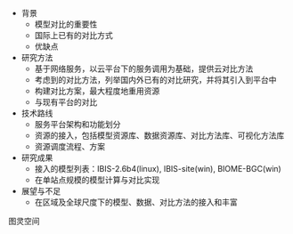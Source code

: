 - 背景
    - 模型对比的重要性
	- 国际上已有的对比方式
	- 优缺点
- 研究方法
    - 基于网络服务，以云平台下的服务调用为基础，提供云对比方法
    - 考虑到的对比方法，列举国内外已有的对比研究，并将其引入到平台中
    - 构建对比方案，最大程度地重用资源
    - 与现有平台的对比
- 技术路线
    - 服务平台架构和功能划分
    - 资源的接入，包括模型资源库、数据资源库、对比方法库、可视化方法库
    - 资源调度流程、方案
- 研究成果
    - 接入的模型列表：IBIS-2.6b4(linux), IBIS-site(win), BIOME-BGC(win)
    - 在单站点规模的模型计算与对比实现
- 展望与不足
    - 在区域及全球尺度下的模型、数据、对比方法的接入和丰富


图灵空间